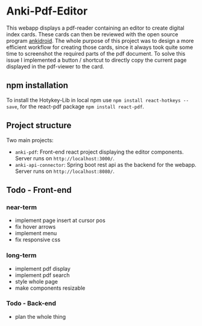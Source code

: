# Anki-Pdf-Editor
This webapp displays a pdf-reader containing an editor to create digital index cards. These cards can then be reviewed with the open source program [ankidroid](https://apps.ankiweb.net/). The whole purpose of this project was to design a more efficient workflow for creating those cards, since it always took quite some time to screenshot the required parts of the pdf document. To solve this issue I implemented a button / shortcut to directly copy the current page displayed in the pdf-viewer to the card. 


## npm installation
To install the Hotykey-Lib in local npm use `npm install react-hotkeys --save`, for the react-pdf package `npm install react-pdf`.


## Project structure
Two main projects: 
* `anki-pdf`: Front-end react project displaying the editor components. Server runs on `http://localhost:3000/`.
* `anki-api-connector`: Spring boot rest api as the backend for the webapp. Server runs on `http://localhost:8080/`.

## Todo - Front-end
### near-term
* implement page insert at cursor pos
* fix hover arrows
* implement menu
* fix responsive css

### long-term
* implement pdf display
* implement pdf search
* style whole page 
* make components resizable

### Todo - Back-end
* plan the whole thing
